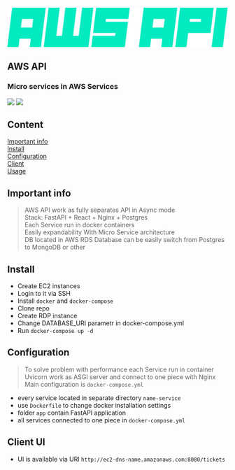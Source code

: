 
![logo](logo.png)

## AWS API  
### Micro services in AWS Services  


![](https://img.shields.io/badge/version-1.0-blue)
![](https://img.shields.io/badge/python-3.9-blue)

## Content  
[Important info](#important_info)  
[Install](#install)  
[Configuration](#configuration)  
[Client](#client)  
[Usage](#usage)  


<a name="important_info"/>

## Important info  
</a>  

> AWS API work as fully separates API in Async mode  
> Stack: FastAPI + React + Nginx + Postgres  
> Each Service run in docker containers   
> Easily expandability With Micro Service architecture  
> DB located in AWS RDS
> Database can be easily switch from Postgres to MongoDB or other  

<a name="install"/>  

## Install  
</a>  

- Create EC2 instances
- Login to it via SSH
- Install `docker` and `docker-compose`  
- Clone repo  
- Create RDP instance
- Change DATABASE_URI parametr in docker-compose.yml
- Run `docker-compose up -d`   

<a name="configuration"/>  

## Configuration  
</a>  

> To solve problem with performance each Service run in container  
> Uvicorn work as ASGI server and connect to one piece with Nginx  
> Main configuration is `docker-compose.yml`  

- every service located in separate directory `name-service`  
- use `Dockerfile` to change docker installation settings  
- folder `app` contain FastAPI application  
- all services connected to one piece in `docker-compose.yml`  


<a name="client"/>  

## Client UI  
</a>  

- UI is available via URI `http://ec2-dns-name.amazonaws.com:8080/tickets`   

